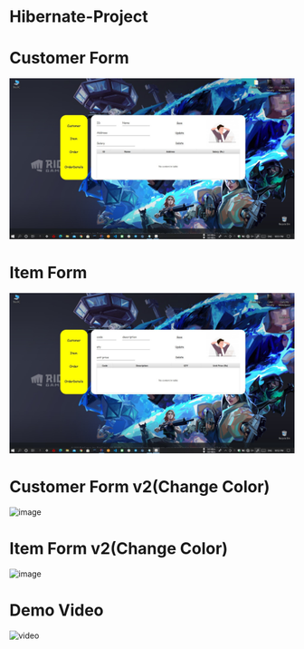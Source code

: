 # Hibernate-Project

# Customer Form
![image](https://github.com/Mindula-Dilthushan/Hibernate-Project/blob/master/demo/img/customerForm.jpg)

# Item Form
![image](https://github.com/Mindula-Dilthushan/Hibernate-Project/blob/master/demo/img/itemForm.jpg)

# Customer Form v2(Change Color)
![image]()
 
# Item Form v2(Change Color)
![image]()

# Demo Video
![video]()